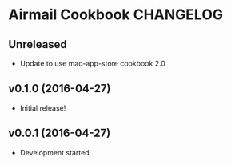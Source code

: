 Airmail Cookbook CHANGELOG
==========================

Unreleased
----------
- Update to use mac-app-store cookbook 2.0

v0.1.0 (2016-04-27)
-------------------
- Initial release!

v0.0.1 (2016-04-27)
-------------------
- Development started
